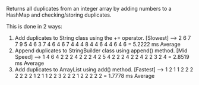 Returns all duplicates from an integer array by adding numbers to a HashMap and checking/storing duplicates.

This is done in 2 ways:
  1. Add duplicates to String class using the += operator. [Slowest]
     --> 2 6 7 7 9 5 4 6 3 7 4 6 4 6 7 4 4 4 8 4 4 6 4 4 6 4 6 = 5.2222 ms Average
  2. Append duplicates to StringBuilder class using append() method. [Mid Speed]
     --> 1 4 6 4 2 2 2 4 2 2 2 4 2 5 4 2 2 2 4 2 2 4 2 2 3 2 4 = 2.8519 ms Average
  3. Add duplicates to ArrayList using add() method. [Fastest]
     --> 1 2 1 1 2 2 2 2 2 2 2 1 2 1 1 2 2 3 2 2 2 1 2 2 2 2 2 = 1.7778 ms Average
